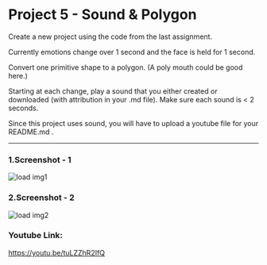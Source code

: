 # Project 5 - Sound & Polygon
Create a new project using the code from the last assignment.

Currently emotions change over 1 second and the face is held for 1 second.

Convert one primitive shape to a polygon. (A poly mouth could be good here.)

Starting at each change, play a sound that you either created or downloaded (with attribution in your .md file). Make sure each sound is < 2 seconds.

Since this project uses sound, you will have to upload a youtube file for your README.md .
___________
### 1.Screenshot - 1
![load img1](/imgs/img1.png)

### 2.Screenshot - 2
![load img2](/imgs/img2.png)

### Youtube Link:
https://youtu.be/tuLZZhR2IfQ
